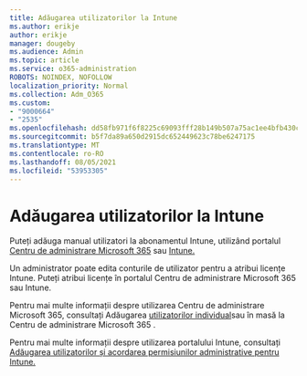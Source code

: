 ```yaml
---
title: Adăugarea utilizatorilor la Intune
ms.author: erikje
author: erikje
manager: dougeby
ms.audience: Admin
ms.topic: article
ms.service: o365-administration
ROBOTS: NOINDEX, NOFOLLOW
localization_priority: Normal
ms.collection: Adm_O365
ms.custom:
- "9000664"
- "2535"
ms.openlocfilehash: dd58fb971f6f8225c69093fff28b149b507a75ac1ee4bfb430c919fddd317b52
ms.sourcegitcommit: b5f7da89a650d2915dc652449623c78be6247175
ms.translationtype: MT
ms.contentlocale: ro-RO
ms.lasthandoff: 08/05/2021
ms.locfileid: "53953305"
---
```

# <a name="add-users-to-intune"></a>Adăugarea utilizatorilor la Intune

Puteți adăuga manual utilizatori la abonamentul Intune, utilizând portalul [Centru de administrare Microsoft 365](https://admin.microsoft.com/) sau [Intune.](https://portal.azure.com/#blade/Microsoft_Intune_DeviceSettings/ExtensionLandingBlade/overview)

Un administrator poate edita conturile de utilizator pentru a atribui licențe Intune. Puteți atribui licențe în portalul Centru de administrare Microsoft 365 sau Intune.

Pentru mai multe informații despre utilizarea Centru de administrare Microsoft 365, consultați Adăugarea [utilizatorilor individual](https://support.office.com/article/Add-users-individually-or-in-bulk-to-Office-365-Admin-Help-1970f7d6-03b5-442f-b385-5880b9c256ec)sau în masă la Centru de administrare Microsoft 365 .

Pentru mai multe informații despre utilizarea portalului Intune, consultați [Adăugarea utilizatorilor și acordarea permisiunilor administrative pentru Intune.](https://docs.microsoft.com/intune/fundamentals/users-add)